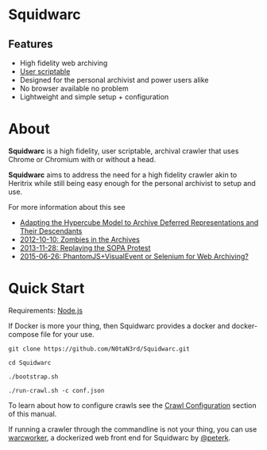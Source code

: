# Squidwarc
## Features
- High fidelity web archiving
- [User scriptable](manual/configuration.html#script)
- Designed for the personal archivist and power users alike
- No browser available no problem
- Lightweight and simple setup + configuration

# About
**Squidwarc** is a high fidelity, user scriptable, archival crawler that uses Chrome or Chromium with or without a head.

**Squidwarc** aims to address the need for a high fidelity crawler akin to Heritrix while still being easy enough for the personal archivist to setup and use.

For more information about this see
- [Adapting the Hypercube Model to Archive Deferred Representations and Their Descendants](https://arxiv.org/abs/1601.05142)
- [2012-10-10: Zombies in the Archives](http://ws-dl.blogspot.com/2012/10/2012-10-10-zombies-in-archives.html)
- [2013-11-28: Replaying the SOPA Protest](http://ws-dl.blogspot.com/2013/11/2013-11-28-replaying-sopa-protest.html)
- [2015-06-26: PhantomJS+VisualEvent or Selenium for Web Archiving?](http://ws-dl.blogspot.com/2015/06/2015-06-26-phantomjsvisualevent-or.html)

# Quick Start
Requirements: [Node.js](https://nodejs.org/en/)

If Docker is more your thing, then Squidwarc provides a docker and docker-compose file for your use.


```shell
git clone https://github.com/N0taN3rd/Squidwarc.git

cd Squidwarc

./bootstrap.sh

./run-crawl.sh -c conf.json
```
To learn about how to configure crawls see the [Crawl Configuration](manual/configuration.html) section of this manual.

If running a crawler through the commandline is not your thing, you can use [warcworker](https://github.com/peterk/warcworker),
a dockerized web front end for Squidwarc by [@peterk](https://github.com/peterk).
